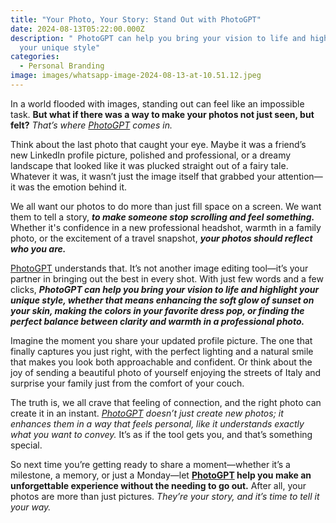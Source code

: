 ```yaml
---
title: "Your Photo, Your Story: Stand Out with PhotoGPT"
date: 2024-08-13T05:22:00.000Z
description: " PhotoGPT can help you bring your vision to life and highlight
  your unique style"
categories:
  - Personal Branding
image: images/whatsapp-image-2024-08-13-at-10.51.12.jpeg
---
```

In a world flooded with images, standing out can feel like an impossible task. **But what if there was a way to make your photos not just seen, but felt?** _That’s where [PhotoGPT](https://www.photogptai.com) comes in._

Think about the last photo that caught your eye. Maybe it was a friend’s new LinkedIn profile picture, polished and professional, or a dreamy landscape that looked like it was plucked straight out of a fairy tale. Whatever it was, it wasn’t just the image itself that grabbed your attention—it was the emotion behind it.

We all want our photos to do more than just fill space on a screen. We want them to tell a story, _**to make someone stop scrolling and feel something.**_ Whether it's confidence in a new professional headshot, warmth in a family photo, or the excitement of a travel snapshot, _**your photos should reflect who you are.**_

[PhotoGPT](https://www.photogptai.com) understands that. It’s not another image editing tool—it’s your partner in bringing out the best in every shot. With just few words and a few clicks, _**PhotoGPT can help you bring your vision to life and highlight your unique style, whether that means enhancing the soft glow of sunset on your skin, making the colors in your favorite dress pop, or finding the perfect balance between clarity and warmth in a professional photo.**_

Imagine the moment you share your updated profile picture. The one that finally captures you just right, with the perfect lighting and a natural smile that makes you look both approachable and confident. Or think about the joy of sending a beautiful photo of yourself enjoying the streets of Italy and surprise your family just from the comfort of your couch.

The truth is, we all crave that feeling of connection, and the right photo can create it in an instant. _[PhotoGPT](https://www.photogptai.com) doesn’t just create new photos; it enhances them in a way that feels personal, like it understands exactly what you want to convey._ It’s as if the tool gets you, and that’s something special.

So next time you’re getting ready to share a moment—whether it’s a milestone, a memory, or just a Monday—let **[PhotoGPT](https://www.photogptai.com) help you make an unforgettable experience without the needing to go out.** After all, your photos are more than just pictures. _They’re your story, and it’s time to tell it your way._
